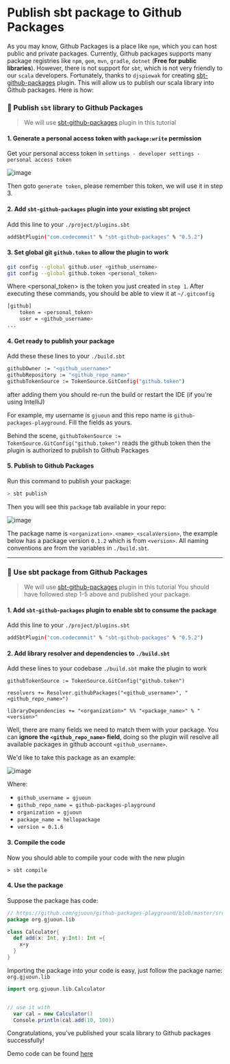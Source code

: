 # Publish sbt package to Github Packages

As you may know, Github Packages is a place like `npm`, which you can host public and private packages. Currently, Github packages supports many package registries like `npm`, `gem`, `mvn`, `gradle`, `dotnet` (**Free for public libraries**). However, there is not support for `sbt`, which is not very friendly to our `scala` developers. Fortunately, thanks to `djspiewak` for creating [sbt-github-packages](https://github.com/djspiewak/sbt-github-packages) plugin. This will allow us to publish our scala library into Github packages. Here is how: 

### 🧧 Publish `sbt` library to Github Packages

> We will use [sbt-github-packages](https://github.com/djspiewak/sbt-github-packages) plugin in this tutorial

#### 1. Generate a personal access token with `package:write` permission

Get your personal access token in `settings - developer settings - personal access token`

![image](https://user-images.githubusercontent.com/8935612/93943795-a0a62f00-fd09-11ea-84b3-ae55a96cd4d5.png)

Then goto `generate token`, please remember this token, we will use it in step 3.

#### 2. Add `sbt-github-packages` plugin into your existing sbt project

Add this line to your `./project/plugins.sbt`
```bash
addSbtPlugin("com.codecommit" % "sbt-github-packages" % "0.5.2")
```

#### 3. Set global git `github.token` to allow the plugin to work

```bash
git config --global github.user <github_username>
git config --global github.token <personal_token>
```
Where <personal_token> is the token you just created in `step 1`. After executing these commands, you should be able to view it at `~/.gitconfig`

```bash
[github]
	token = <personal_token>
	user = <github_username>
...
```

#### 4. Get ready to publish your package 

Add these these lines to your `./build.sbt`

```bash
githubOwner := "<github_username>"
githubRepository := "<github_repo_name>"
githubTokenSource := TokenSource.GitConfig("github.token")
```
after adding them you should re-run the build or restart the IDE (if you're using IntelliJ)

For example, my username is `gjuoun` and this repo name is `github-packages-playground`. Fill the fields as yours.

Behind the scene, `githubTokenSource := TokenSource.GitConfig("github.token")` reads the github token then the plugin is authorized to publish to Github Packages

#### 5. Publish to Github Packages

Run this command to publish your package:
```bash
> sbt publish
```

Then you will see this `package` tab available in your repo:

![image](https://user-images.githubusercontent.com/8935612/93931869-bc9fd580-fcf5-11ea-8639-f15b95cc8199.png)


The package name is `<organization>.<name>_<scalaVersion>`, the example below has a package version `0.1.2` which is from `<version>`. 
All naming conventions are from the variables in `./build.sbt`.


---

### 🧨 Use sbt package from Github Packages

> We will use [sbt-github-packages](https://github.com/djspiewak/sbt-github-packages) plugin in this tutorial
> You should have followed step 1-5 above and published your package.


#### 1. Add `sbt-github-packages` plugin to enable sbt to consume the package

Add this line to your `./project/plugins.sbt`
```bash
addSbtPlugin("com.codecommit" % "sbt-github-packages" % "0.5.2")
```

#### 2. Add library resolver and dependencies to `./build.sbt`


Add these lines to your codebase `./build.sbt` make the plugin to work

```
githubTokenSource := TokenSource.GitConfig("github.token")

resolvers += Resolver.githubPackages("<github_username>", "<github_repo_name>")

libraryDependencies += "<organization>" %% "<package_name>" % "<version>"
```

Well, there are many fields we need to match them with your package. You can **ignore the `<github_repo_name>` field**, doing so the plugin will resolve all available packages in github account `<github_username>`.

We'd like to take this package as an example:

 ![image](https://user-images.githubusercontent.com/8935612/93945682-c9302800-fd0d-11ea-8bd3-88cd67324317.png)

Where: 
 - `github_username = gjuoun` 
 - `github_repo_name = github-packages-playground` 
 - `organization = gjuoun` 
 - `package_name = hellopackage` 
 - `version = 0.1.6` 
 

#### 3. Compile the code
 
 Now you should able to compile your code with the new plugin
 
 ```shell
 > sbt compile
 ```
 
#### 4. Use the package
 
Suppose the package has code: 
 
```scala
// https://github.com/gjuoun/github-packages-playground/blob/master/src/main/scala/org/gjuoun/lib/calculator.scala
package org.gjuoun.lib

class Calculator{
  def add(x: Int, y:Int): Int ={
    x+y
  }
}
```

Importing the package into your code is easy, just follow the package name: `org.gjuoun.lib`

```scala
import org.gjuoun.lib.Calculator


// use it with
  var cal = new Calculator()
  Console.println(cal.add(10, 100))
```

Congratulations, you've published your scala library to Github packages successfully!

Demo code can be found [here](https://github.com/gjuoun/sbt-github-package-demo)

